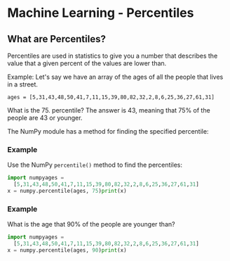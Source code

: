 
Machine Learning - Percentiles
==============================


What are Percentiles?
---------------------


Percentiles are used in statistics to give you a number that describes the 
value that a given percent of the values are lower than.


Example: Let's say we have an array of the ages of all the people that lives in a street.



`ages = [5,31,43,48,50,41,7,11,15,39,80,82,32,2,8,6,25,36,27,61,31]`



What is the 75. percentile? The answer is 43, meaning that 75% of the people 
are 43 or younger.


The NumPy module has a method for finding the specified percentile:



### Example


Use the NumPy `percentile()` method to find 
the percentiles:



```python
import numpyages = 
  [5,31,43,48,50,41,7,11,15,39,80,82,32,2,8,6,25,36,27,61,31]
x = numpy.percentile(ages, 75)print(x)
```



### Example


What is the age that 90% of the people are younger than?



```python
import numpyages = 
  [5,31,43,48,50,41,7,11,15,39,80,82,32,2,8,6,25,36,27,61,31]
x = numpy.percentile(ages, 90)print(x)
```


